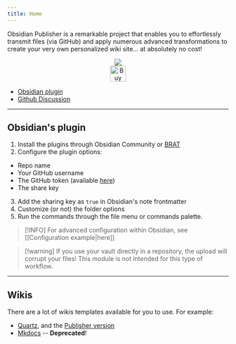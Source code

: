 ```yaml
---
title: Home
---
```


Obsidian Publisher is a remarkable project that enables you to effortlessly transmit files (via GitHub) and apply numerous advanced transformations to create your very own personalized wiki site... at absolutely no cost!

<p align="center">
	<a href="https://obsidian.md/"><img src="https://img.shields.io/badge/Auxiliary%20Tool-Obsidian-blueviolet"></img></a><br/>
	<a href='https://ko-fi.com/X8X54ZYAV' target='_blank'><img height='36' style='border:0px;height:36px;' src='https://cdn.ko-fi.com/cdn/kofi1.png?v=3' border='0' alt='Buy Me a Coffee at ko-fi.com' /></a><br/>
</p>

- [Obsidian plugin](https://github.com/ObsidianPublisher/obsidian-github-publisher)
- [Github Discussion](https://github.com/ObsidianPublisher/obsidian-github-publisher/discussions)

---

## Obsidian's plugin

1. Install the plugins through Obsidian Community or [BRAT](https://github.com/TfTHacker/obsidian42-brat)
2. Configure the plugin options:
  - Repo name
  - Your GitHub username
  - The GitHub token (available [here](https://github.com/settings/tokens/new?scopes=repo))
  - The share key
3. Add the sharing key as `true` in Obsidian's note frontmatter
4. Customize (or not) the folder options
5. Run the commands through the file menu or commands palette.

> [!INFO] For advanced configuration within Obsidian, see [[Configuration example|here]]

> [!warning] If you use your vault directly in a repository, the upload will corrupt your files! This module is not intended for this type of workflow.

---

## Wikis

There are a lot of wikis templates available for you to use. For example:
- [Quartz](https://github.com/jackyzha0/quartz), and the [Publisher version](https://github.com/ObsidianPublisher/Publisher-Quartz/tree/v4)
- [Mkdocs](https://github.com/ObsidianPublisher/mkdocs-publisher-template) -- **Deprecated**!

